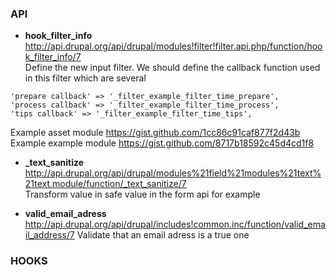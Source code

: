 ### API 

* **hook_filter_info**   
http://api.drupal.org/api/drupal/modules!filter!filter.api.php/function/hook_filter_info/7   
Define the new input filter. 
We should define the callback function used in this filter which are several 
```
'prepare callback' => '_filter_example_filter_time_prepare',
'process callback' => '_filter_example_filter_time_process',
'tips callback' => '_filter_example_filter_time_tips',
```
Example asset module https://gist.github.com/1cc86c91caf877f2d43b   
Example example module https://gist.github.com/8717b18592c45d4cd1f8

* **_text_sanitize**   
http://api.drupal.org/api/drupal/modules%21field%21modules%21text%21text.module/function/_text_sanitize/7   
Transform value in safe value in the form api for example

* **valid_email_adress**   
http://api.drupal.org/api/drupal/includes!common.inc/function/valid_email_address/7
Validate that an email adress is a true one 

### HOOKS